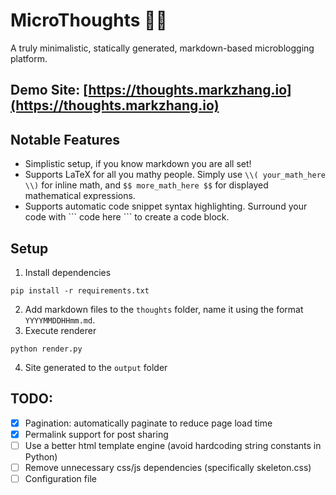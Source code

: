 # MicroThoughts 🔬📝

A truly minimalistic, statically generated, markdown-based microblogging platform.

## Demo Site: [https://thoughts.markzhang.io](https://thoughts.markzhang.io)

## Notable Features
* Simplistic setup, if you know markdown you are all set!
* Supports LaTeX for all you mathy people. Simply use `\\( your_math_here \\)` for inline math, and `$$ more_math_here $$` for displayed mathematical expressions.
* Supports automatic code snippet syntax highlighting. Surround your code with \`\`\` code here \`\`\` to create a code block. 

## Setup
1. Install dependencies
```
pip install -r requirements.txt
```
2. Add markdown files to the `thoughts` folder, name it using the format `YYYYMMDDHHmm.md`.
3. Execute renderer
```
python render.py
```
4. Site generated to the `output` folder


## TODO:
- [x] Pagination: automatically paginate to reduce page load time
- [x] Permalink support for post sharing
- [ ] Use a better html template engine (avoid hardcoding string constants in Python)
- [ ] Remove unnecessary css/js dependencies (specifically skeleton.css)
- [ ] Configuration file